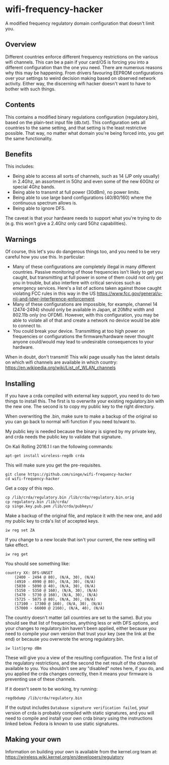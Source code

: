 # wifi-frequency-hacker
A modified frequency regulatory domain configuration that doesn't limit you.

Overview
---------
Different countries enforce different frequency restrictions on the various wifi channels. This can be a pain if your card/OS is forcing you into a different configuration than the one you need. There are numerous reasons why this may be happening. From drivers favouring EEPROM configurations over your settings to weird decision making based on observed network activity. Either way, the discerning wifi hacker doesn't want to have to bother with such things.

Contents
--------

This contains a modified binary regulations configuration (regulatory.bin), based on the plain-text input file (db.txt). This configuration sets all countries to the same setting, and that setting is the least restrictive possible. That way, no matter what domain you're being forced into, you get the same functionality.

Benefits
--------

This includes:
* Being able to access all sorts of channels, such as 14 (JP only usually) in 2.4Ghz, an assortment in 5Ghz and even some of the new 60Ghz or special 4Ghz bands.
* Being able to transmit at full power (30dBm), no power limits.
* Being able to use large band configurations (40/80/160) where the continuous spectrum allows is.
* Being able to ignore DFS.

The caveat is that your hardware needs to support what you're trying to do (e.g. this won't give a 2.4Ghz only card 5Ghz capabilities).

Warnings
--------

Of course, this let's you do dangerous things too, and you need to be very careful how you use this. In particular:
* Many of these configurations are completely illegal in many different countries. Passive monitoring of those frequencies isn't likely to get you caught, but transmitting at full power in some of them could not only get you in trouble, but also interfere with critical services such as emergency services. Here's a list of actions taken against those caught violating FCC rules in this way in the US https://www.fcc.gov/general/u-nii-and-tdwr-interference-enforcement
* Many of these configurations are impossible, for example, channel 14 (2474-2494) should only be available in Japan, at 20Mhz width and 802.11b only (no OFDM). However, with this configuration, you may be able to violate all of that and create a network no device would be able to connect to.
* You could break your device. Transmitting at too high power on frequencies or configurations the firmware/hardware never thought anyone could/would may lead to undesirable consequences to your hardware.

When in doubt, don't transmit! This wiki page usually has the latest details on which wifi channels are available in which country:
https://en.wikipedia.org/wiki/List_of_WLAN_channels

Installing
----------

If you have a crda compiled with external key support, you need to do two things to install this. The first is to overwrite your existing regulatory.bin with the new one. The second is to copy my public key to the right directory.

When overwriting the .bin, make sure to make a backup of the original so you can go back to normal wifi function if you need to/want to.

My public key is needed because the binary is signed by my private key, and crda needs the public key to validate that signature.

On Kali Rolling 2016.1 I ran the following commands:

```
apt-get install wireless-regdb crda
```
This will make sure you get the pre-requisites.

```
git clone https://github.com/singe/wifi-frequency-hacker
cd wifi-frequency-hacker
```
Get a copy of this repo.
```
cp /lib/crda/regulatory.bin /lib/crda/regulatory.bin.orig
cp regulatory.bin /lib/crda/
cp singe.key.pub.pem /lib/crda/pubkeys/
```
Make a backup of the original file, and replace it with the new one, and add my public key to crda's list of accepted keys.
```
iw reg set ZA 
```
If you change to a new locale that isn't your current, the new setting will take effect. 
```
iw reg get 
```
You should see something like:
```
country XX: DFS-UNSET
	(2400 - 2494 @ 80), (N/A, 30), (N/A)
	(4910 - 4990 @ 80), (N/A, 30), (N/A)
	(5030 - 5090 @ 40), (N/A, 30), (N/A)
	(5150 - 5350 @ 160), (N/A, 30), (N/A)
	(5470 - 5730 @ 160), (N/A, 30), (N/A)
	(5725 - 5875 @ 80), (N/A, 30), (N/A)
	(17100 - 17300 @ 160), (N/A, 30), (N/A)
	(57000 - 66000 @ 2160), (N/A, 40), (N/A)
```
The country doesn't matter (all countries are set to the same). But you should see that list of frequencies, anything less or with DFS options, and your changes to regulatory.bin haven't been applied, either because you need to compile your own version that trust your key (see the link at the end) or because you overwrote the wrong regulatory.bin.

```
iw list|grep dBm
```
These will give you a view of the resulting configuration. The first a list of the regulatory restrictions, and the second the net result of the channels available to you. You shouldn't see any "disabled" notes here, if you do, and you applied the crda changes correctly, then it means your firmware is preventing use of these channels.

If it doesn't seem to be working, try running:
```
regdbdump /lib/crda/regulatory.bin
```
If the output includes `Database signature verification failed`, your version of crda is probably compiled with static signatures, and you will need to compile and install your own crda binary using the instructions linked below. Fedora is known to use static signatures.

Making your own
---------------

Information on building your own is available from the kernel.org team at:
https://wireless.wiki.kernel.org/en/developers/regulatory
